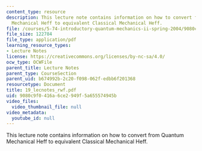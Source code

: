 ```yaml
---
content_type: resource
description: This lecture note contains information on how to convert from Quantum
  Mechanical Heff to equivalent Classical Mechanical Heff.
file: /courses/5-74-introductory-quantum-mechanics-ii-spring-2004/9080c9f0416a6ce2949f5a655574945b_19_lecnotes_rwf.pdf
file_size: 122784
file_type: application/pdf
learning_resource_types:
- Lecture Notes
license: https://creativecommons.org/licenses/by-nc-sa/4.0/
ocw_type: OCWFile
parent_title: Lecture Notes
parent_type: CourseSection
parent_uid: b674992b-2c20-f098-062f-edbb6f201368
resourcetype: Document
title: 19_lecnotes_rwf.pdf
uid: 9080c9f0-416a-6ce2-949f-5a655574945b
video_files:
  video_thumbnail_file: null
video_metadata:
  youtube_id: null
---
```

This lecture note contains information on how to convert from Quantum Mechanical Heff to equivalent Classical Mechanical Heff.